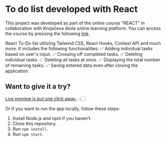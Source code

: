 # To do list developed with React

This project was developed as part of the online course "REACT" in collaboration with Krojačeva škola online learning platform. You can access the course by pressing the following [link](https://www.krojacevaskola.com/kursevi/online/react).

React To-Do list utilizing Tailwind CSS, React Hooks, Context API and much more. It includes the following functionalities:
✅ Adding individual tasks based on user's input.
✅ Crossing off completed tasks.
✅ Deleting individual tasks.
✅ Deleting all tasks at once.
✅ Displaying the total number of remaining tasks.
✅ Saving entered data even after closing the application.

## Want to give it a try?

[Live preview is but one click away.](https://djordjevicv.github.io/react-todo/) 👈🏻

Or if you want to run the app locally, follow these steps:
1. Install Node.js and npm if you haven't.
2. Clone this repository.
3. Run `npm install`.
4. Run `npm start`.
